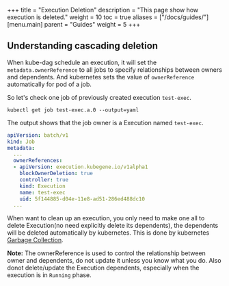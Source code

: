 +++
title = "Execution Deletion"
description = "This page show how execution is deleted."
weight = 10
toc = true
aliases = ["/docs/guides/"]
[menu.main]
  parent = "Guides"
  weight = 5
+++

## Understanding cascading deletion

When kube-dag schedule an execution, it will set the `metadata.ownerReference` to all jobs to specify relationships between owners and dependents. And kubernetes sets the value of `ownerReference` automatically for pod of a job.

So let's check one job of previously created execution `test-exec`.

```shell
kubectl get job test-exec.a.0 --output=yaml
```

The output shows that the job owner is a Execution named `test-exec`.

```yaml
apiVersion: batch/v1
kind: Job
metadata:
  ...
  ownerReferences:
  - apiVersion: execution.kubegene.io/v1alpha1
    blockOwnerDeletion: true
    controller: true
    kind: Execution
    name: test-exec
    uid: 5f144885-d04e-11e8-ad51-286ed488dc10
  ...

```

When want to clean up an execution, you only need to make one all to delete Execution(no need explicitly delete its dependents), the dependents will be deleted automatically by kubernetes. This is done by kubernetes [Garbage Collection](https://kubernetes.io/docs/concepts/workloads/controllers/garbage-collection/).


**Note:** The ownerReference is used to control the relationship between owner and dependents, do not update it unless you know what you do. Also donot delete/update the Execution dependents, especially when the execution is in `Running` phase.
